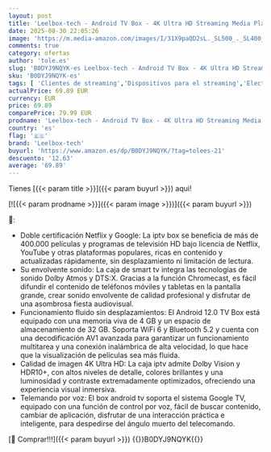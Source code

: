 ```yaml
---
layout: post
title: 'Leelbox-tech - Android TV Box - 4K Ultra HD Streaming Media Player  4GB RAM  32GB Memoria Smart TV Box- - Chromecast Built-in - Compatible con la Asistencia Vocal Google - Dolby Atmos & Dolby Vision - WiFi 6  Negro'
date: 2025-08-30 22:05:26
image: 'https://m.media-amazon.com/images/I/31X9paQD2sL._SL500_._SL400_.jpg'
comments: true
category: ofertas
author: 'tole.es'
slug: 'B0DYJ9NQYK-es Leelbox-tech - Android TV Box - 4K Ultra HD Streaming...'
sku: 'B0DYJ9NQYK-es'
tags: [ 'Clientes de streaming','Dispositivos para el streaming','Electrónica','Equipos de audio y Hi-Fi','leelbox-tech','smart','tv','🇪🇸', ]
actualPrice: 69.89 EUR
currency: EUR
price: 69.89
comparePrice: 79.99 EUR
prodname: 'Leelbox-tech - Android TV Box - 4K Ultra HD Streaming Media Player  4GB RAM  32GB Memoria Smart TV Box- - Chromecast Built-in - Compatible con la Asistencia Vocal Google - Dolby Atmos & Dolby Vision - WiFi 6  Negro'
country: 'es'
flag: '🇪🇸'
brand: 'Leelbox-tech'
buyurl: 'https://www.amazon.es/dp/B0DYJ9NQYK/?tag=tolees-21'
descuento: '12.63'
average: '69.89'
---
```


Tienes [{{< param title >}}]({{< param buyurl >}}) aqui!

[![{{< param prodname >}}]({{< param image >}})]({{< param buyurl >}})

🔎:

- Doble certificación Netflix y Google: La iptv box se beneficia de más de 400.000 películas y programas de televisión HD bajo licencia de Netflix, YouTube y otras plataformas populares, ricas en contenido y actualizadas rápidamente, sin desplazamiento ni limitación de lectura.
- Su envolvente sonido: La caja de smart tv integra las tecnologías de sonido Dolby Atmos y DTS:X. Gracias a la función Chromecast, es fácil difundir el contenido de teléfonos móviles y tabletas en la pantalla grande, crear sonido envolvente de calidad profesional y disfrutar de una asombrosa fiesta audiovisual.
- Funcionamiento fluido sin desplazamientos: El Android 12.0 TV Box está equipado con una memoria viva de 4 GB y un espacio de almacenamiento de 32 GB. Soporta WiFi 6 y Bluetooth 5.2 y cuenta con una decodificación AV1 avanzada para garantizar un funcionamiento multitarea y una conexión inalámbrica de alta velocidad, lo que hace que la visualización de películas sea más fluida.
- Calidad de imagen 4K Ultra HD: La caja iptv admite Dolby Vision y HDR10+, con altos niveles de detalle, colores brillantes y una luminosidad y contraste extremadamente optimizados, ofreciendo una experiencia visual inmersiva.
- Telemando por voz: El box android tv soporta el sistema Google TV, equipado con una función de control por voz, fácil de buscar contenido, cambiar de aplicación, disfrutar de una interacción práctica e inteligente, para despedirse del ángulo muerto del telecomando.

[🛒 Comprar!!!]({{< param buyurl >}})
{{<world>}}B0DYJ9NQYK{{</world>}}
